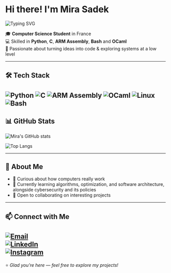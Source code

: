 # Hi there!  I'm Mira Sadek  

![Typing SVG](https://readme-typing-svg.herokuapp.com?font=Fira+Code&size=24&duration=2500&pause=1000&color=00F7FF&width=500&lines=Hi+there!+I'm+Mira+Sadek;CS+Student;Developer;Lifelong+Learner)

🎓 **Computer Science Student** in France  
💻 Skilled in  **Python**, **C**, **ARM Assembly**, **Bash** and **OCaml**  
🚀 Passionate about turning ideas into code & exploring systems at a low level  

---

## 🛠️ Tech Stack
![Python](https://img.shields.io/badge/Python-3776AB?style=for-the-badge&logo=python&logoColor=white)
![C](https://img.shields.io/badge/C-00599C?style=for-the-badge&logo=c&logoColor=white)
![ARM Assembly](https://img.shields.io/badge/ARM-0091BD?style=for-the-badge&logo=arm&logoColor=white)
![OCaml](https://img.shields.io/badge/OCaml-EC6813?style=for-the-badge&logo=ocaml&logoColor=white)
![Linux](https://img.shields.io/badge/Linux-FCC624?style=for-the-badge&logo=linux&logoColor=black)
![Bash](https://img.shields.io/badge/Bash-4EAA25?style=for-the-badge&logo=gnu-bash&logoColor=white)
---

## 📊 GitHub Stats
![Mira's GitHub stats](https://github-readme-stats.vercel.app/api?username=mirasadek&show_icons=true&theme=tokyonight)  

![Top Langs](https://github-readme-stats.vercel.app/api/top-langs/?username=mirasadek&layout=compact&theme=tokyonight)  

---

## 📌 About Me
- 🎯 Curious about how computers really work  
- 🌱 Currently learning algorithms, optimization, and software architecture, alongside cybersecurity and its policies  
- 🤝 Open to collaborating on interesting projects  

---

## 📫 Connect with Me
[![Email](https://img.shields.io/badge/Email-D14836?style=for-the-badge&logo=gmail&logoColor=white)](mailto:mirasadek66@gmail.com)  
[![LinkedIn](https://img.shields.io/badge/LinkedIn-0077B5?style=for-the-badge&logo=linkedin&logoColor=white)](https://linkedin.com/in/mirasadek)  
[![Instagram](https://img.shields.io/badge/Instagram-E4405F?style=for-the-badge&logo=instagram&logoColor=white)](https://instagram.com/meerasadek)
---

⭐ _Glad you’re here — feel free to explore my projects!_
